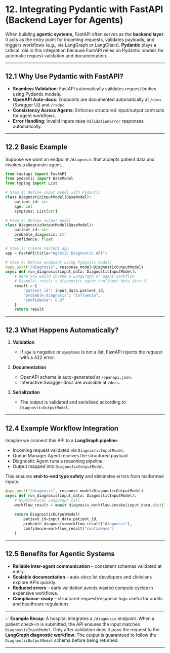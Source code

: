 # 12. Integrating Pydantic with FastAPI (Backend Layer for Agents)

When building **agentic systems**, FastAPI often serves as the **backend layer**. It acts as the entry point for incoming requests, validates payloads, and triggers workflows (e.g., via LangGraph or LangChain).
**Pydantic** plays a critical role in this integration because FastAPI relies on Pydantic models for automatic request validation and documentation.

---

## 12.1 Why Use Pydantic with FastAPI?

* **Seamless Validation**: FastAPI automatically validates request bodies using Pydantic models.
* **OpenAPI Auto-docs**: Endpoints are documented automatically at `/docs` (Swagger UI) and `/redoc`.
* **Consistency Across Agents**: Enforces structured input/output contracts for agent workflows.
* **Error Handling**: Invalid inputs raise `ValidationError` responses automatically.

---

## 12.2 Basic Example

Suppose we want an endpoint `/diagnosis` that accepts patient data and invokes a diagnostic agent.

```python
from fastapi import FastAPI
from pydantic import BaseModel
from typing import List

# Step 1: Define input model with Pydantic
class DiagnosticInputModel(BaseModel):
    patient_id: str
    age: int
    symptoms: List[str]

# Step 2: Define output model
class DiagnosticOutputModel(BaseModel):
    patient_id: str
    probable_diagnosis: str
    confidence: float

# Step 3: Create FastAPI app
app = FastAPI(title="Agentic Diagnostic API")

# Step 4: Define endpoint using Pydantic models
@app.post("/diagnosis", response_model=DiagnosticOutputModel)
async def run_diagnosis(input_data: DiagnosticInputModel):
    # Here you would invoke a LangGraph or agent workflow
    # Example: result = diagnostic_agent.run(input_data.dict())
    result = {
        "patient_id": input_data.patient_id,
        "probable_diagnosis": "Influenza",
        "confidence": 0.87
    }
    return result
```

---

## 12.3 What Happens Automatically?

1. **Validation**

   * If `age` is negative or `symptoms` is not a list, FastAPI rejects the request with a 422 error.

2. **Documentation**

   * OpenAPI schema is auto-generated at `/openapi.json`.
   * Interactive Swagger docs are available at `/docs`.

3. **Serialization**

   * The output is validated and serialized according to `DiagnosticOutputModel`.

---

## 12.4 Example Workflow Integration

Imagine we connect this API to a **LangGraph pipeline**:

* Incoming request validated via `DiagnosticInputModel`.
* Queue Manager Agent receives the structured payload.
* Diagnostic Agent runs a reasoning pipeline.
* Output mapped into `DiagnosticOutputModel`.

This ensures **end-to-end type safety** and eliminates errors from malformed inputs.

```python
@app.post("/diagnosis", response_model=DiagnosticOutputModel)
async def run_diagnosis(input_data: DiagnosticInputModel):
    # Hypothetical LangGraph call
    workflow_result = await diagnosis_workflow.invoke(input_data.dict())
    
    return DiagnosticOutputModel(
        patient_id=input_data.patient_id,
        probable_diagnosis=workflow_result["diagnosis"],
        confidence=workflow_result["confidence"]
    )
```

---

## 12.5 Benefits for Agentic Systems

* **Reliable inter-agent communication** – consistent schemas validated at entry.
* **Scalable documentation** – auto-docs let developers and clinicians explore APIs quickly.
* **Reduced errors** – early validation avoids wasted compute cycles in expensive workflows.
* **Compliance-ready** – structured request/response logs useful for audits and healthcare regulations.

---

✅ **Example Recap**:
A hospital integrates a `/diagnosis` endpoint. When a patient check-in is submitted, the API ensures the input matches `DiagnosticInputModel`. Only after validation does it pass the request to the **LangGraph diagnostic workflow**. The output is guaranteed to follow the `DiagnosticOutputModel` schema before being returned.

---
